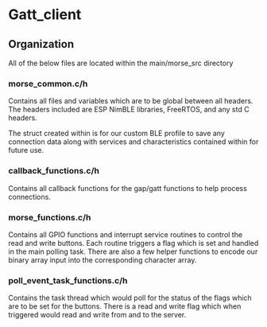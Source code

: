 # Gatt_client

## Organization

All of the below files are located within the main/morse_src directory 

### morse_common.c/h
Contains all files and variables which are to be global between all headers. The headers included are ESP NimBLE libraries, FreeRTOS, and any std C headers. 

The struct created within is for our custom BLE profile to save any connection data along with services and characteristics contained within for future use.

### callback_functions.c/h
Contains all callback functions for the gap/gatt functions to help process connections.

### morse_functions.c/h
Contains all GPIO functions and interrupt service routines to control the read and write buttons. Each routine triggers a flag which is set and handled in the main polling task. There are also a few helper functions to encode our binary array input into the corresponding character array.

### poll_event_task_functions.c/h
Contains the task thread which would poll for the status of the flags which are to be set for the buttons. There is a read and write flag which when triggered would read and write from and to the server.

